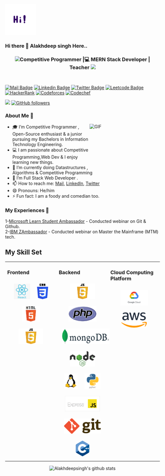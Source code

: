 <img src="https://github.com/Alakhdeepsingh/Alakhdeepsingh/blob/main/Hi.gif" alt="alt text" width="100" height="100" />

### Hi there 👋 Alakhdeep singh Here..



<div align="center">
<h3><img src="https://media.giphy.com/media/WUlplcMpOCEmTGBtBW/giphy.gif" width="30">Competitive Programmer |💻 MERN Stack Developer | Teacher 
  <img src="https://media.giphy.com/media/WUlplcMpOCEmTGBtBW/giphy.gif" width="30"></h3>
</div>

<br/>
   
  [![Mail Badge](https://img.shields.io/badge/-@alakhdeepsingh-FF0000?style=flat-square&logo=Mail&logoColor=white&link=mailto:alakhdeepsingh773@gmail.com/)](mailto:alakhdeepsingh773@gmail.com)
  [![Linkedin Badge](https://img.shields.io/badge/-@alakhdeepsingh-blue?style=flat-square&logo=Linkedin&logoColor=white&link=https://www.linkedin.com/in/alakhdeepsingh/)](https://www.linkedin.com/in/alakhdeepsingh/)
  [![Twitter Badge](https://img.shields.io/badge/-@AlakhdeepS-1ca0f1?style=flat-square&labelColor=1ca0f1&logo=twitter&logoColor=white&link=https://twitter.com/AlakhdeepS)](https://twitter.com/AlakhdeepS) 
  [![Leetcode Badge](https://img.shields.io/badge/-@alakhdeepsingh773-FF4500?style=flat-square&logo=Leetcode&logoColor=white&link=https://leetcode.com/alakhdeepsingh773/)](https://leetcode.com/alakhdeepsingh773/)
   [![HackerRank](https://img.shields.io/badge/-@alakhdeep-00ff00?style=flat-square&labelColor=00ff00&logo=hackerrank&logoColor=white&link=https://www.hackerrank.com/alakhdeep)](https://www.hackerrank.com/alakhdeep)
  [![Codeforces](https://img.shields.io/badge/-@alakhdeepsingh773-FFD700?style=flat-square&labelColor=FFD700&logo=codeforces&logoColor=white&link=https://codeforces.com/profile/alakhdeepsingh773)](https://codeforces.com/profile/alakhdeepsingh773)
   [![Codechef](https://img.shields.io/badge/-@alakhdeep2222-FF00FF?style=flat-square&labelColor=FF00FF&logo=Codechef&logoColor=white&link=https://www.codechef.com/users/alakhdeep2222)](https://www.codechef.com/users/alakhdeep2222)
   
![](https://visitor-badge.glitch.me/badge?page_id=Alakhdeepsingh.Alakhdeepsingh)
[![GitHub followers](https://img.shields.io/github/followers/Alakhdeepsingh.svg?style=social&label=Follow)](https://github.com/Alakhdeepsingh?tab=followers)
<br />

### About Me 🚀

  <img align="right" alt="GIF" src="https://github.com/abhisheknaiidu/abhisheknaiidu/blob/master/code.gif?raw=true" width="229" height="140" />


- 🎓 I’m Competitive Programmer , Open-Source enthusiast & a junior pursuing my Bachelors in Information Technology Engineering. </br>
- 💻  I am passionate about Competitive Programming,Web Dev & I enjoy learning new things. </br>
- 🔭 I’m currently doing Datastructures , Algorithms & Competitive Programming  
- 🌱 I’m Full Stack Web Developer .
- 📫 How to reach me: [Mail](mailto:alakhdeepsingh773@gmail.com), [LinkedIn](https://www.linkedin.com/in/alakhdeepsingh/), [Twitter](https://twitter.com/AlakhdeepS)
- 😄 Pronouns: He/him
- ⚡ Fun fact: I am a foody and comedian too.

### My Experiences 🙌
1-[Microsoft Learn Student Ambassador](https://studentambassadors.microsoft.com) - Conducted webinar on Git & Github.         
2-[IBM ZAmbassador](https://zambassador.com/) - Conducted webinar on Master the Mainframe (MTM) tech.


## My Skill Set  
<table><tr><td valign="top" width="33%">

### Frontend  
<div align="center">  
<img style="margin: 10px" src="https://github.com/Alakhdeepsingh/Images/blob/main/react.png" alt="React" height="50" />  
<img style="margin: 10px" src="https://github.com/Alakhdeepsingh/Images/blob/main/css%203.png" alt="CSS3" height="50" />  
<img style="margin: 10px" src="https://github.com/Alakhdeepsingh/Images/blob/main/html5.png" alt="HTML5" height="50" />   
<img style="margin: 10px" src="https://github.com/Alakhdeepsingh/Images/blob/main/javascript.png" alt="JavaScript" height="50" />   
</div></td><td valign="top" width="33%">

### Backend  
<div align="center">  
<img style="margin: 10px" src="https://github.com/Alakhdeepsingh/Images/blob/main/javascript.png" alt="JavaScript" height="50" />    
<img style="margin: 10px" src="https://github.com/Alakhdeepsingh/Images/blob/main/php.png" alt="PHP" height="50" />  
<img style="margin: 10px" src="https://github.com/Alakhdeepsingh/Images/blob/main/mongodb.png" alt="MongoDB" height="50" />  
<img style="margin: 10px" src="https://github.com/Alakhdeepsingh/Images/blob/main/node.js" alt="Node.js" height="50" />  
<img style="margin: 10px" src="https://github.com/Alakhdeepsingh/Images/blob/main/linux.png" alt="Linux" height="50" />  
<img style="margin: 10px" src="https://github.com/Alakhdeepsingh/Images/blob/main/python.png" alt="Python" height="50" />  
<img style="margin: 10px" src="https://github.com/Alakhdeepsingh/Images/blob/main/express%20js.png" alt="Express.js" height="50" />  
<img style="margin: 10px" src="https://github.com/Alakhdeepsingh/Images/blob/main/git.png" alt="Git" height="50" />  
<img style="margin: 10px" src="https://github.com/Alakhdeepsingh/Images/blob/main/c%2B%2B.png" alt="C++" height="50" />  
</div></td><td valign="top" width="33%">
  
### Cloud Computing Platform
<div align="center"> 
<img style="margin: 10px" src="https://github.com/Alakhdeepsingh/Alakhdeepsingh/blob/main/gcp.png" alt="gcp" height="50" />  
 <img style="margin: 10px" src="https://github.com/Alakhdeepsingh/Images/blob/main/aws.png" alt="gcp" height="50" />  

  </div></td></tr>
      
</table>

<div align="center">
  

![Alakhdeepsingh's github stats](https://github-readme-stats.vercel.app/api?username=Alakhdeepsingh&show_icons=true&theme=radical)

</div>


